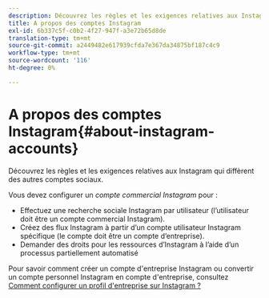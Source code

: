 ```yaml
---
description: Découvrez les règles et les exigences relatives aux Instagram qui diffèrent des autres comptes sociaux.
title: A propos des comptes Instagram
exl-id: 6b337c5f-c0b2-4f27-947f-a3e72b65d8de
translation-type: tm+mt
source-git-commit: a2449482e617939cfda7e367da34875bf187c4c9
workflow-type: tm+mt
source-wordcount: '116'
ht-degree: 0%

---
```


# A propos des comptes Instagram{#about-instagram-accounts}

Découvrez les règles et les exigences relatives aux Instagram qui diffèrent des autres comptes sociaux.

Vous devez configurer un *compte commercial Instagram* pour :

* Effectuez une recherche sociale Instagram par utilisateur (l’utilisateur doit être un compte commercial Instagram).
* Créez des flux Instagram à partir d’un compte utilisateur Instagram spécifique (le compte doit être un compte d’entreprise).
* Demander des droits pour les ressources d’Instagram à l’aide d’un processus partiellement automatisé

Pour savoir comment créer un compte d&#39;entreprise Instagram ou convertir un compte personnel Instagram en compte d&#39;entreprise, consultez [Comment configurer un profil d&#39;entreprise sur Instagram ?](https://www.facebook.com/help/502981923235522)

